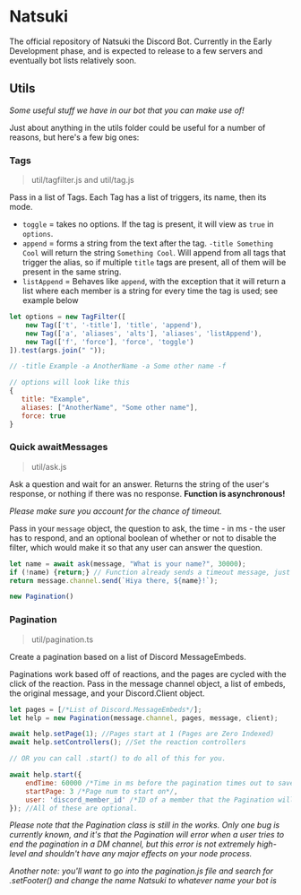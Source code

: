 # Natsuki
The official repository of Natsuki the Discord Bot. Currently in the Early Development phase, and is expected to release to a few servers and eventually bot lists relatively soon.

## Utils
*Some useful stuff we have in our bot that you can make use of!*

Just about anything in the utils folder could be useful for a number of reasons, but here's a few big ones:

### Tags
> util/tagfilter.js and util/tag.js

Pass in a list of Tags. Each Tag has a list of triggers, its name, then its mode.

- `toggle` = takes no options. If the tag is present, it will view as `true` in `options`.
- `append` = forms a string from the text after the tag. `-title Something Cool` will return the string `Something Cool`. Will append from all tags that trigger the alias, so if multiple `title` tags are present, all of them will be present in the same string.
- `listAppend` = Behaves like `append`, with the exception that it will return a list where each member is a string for every time the tag is used; see example below

```js
let options = new TagFilter([
    new Tag(['t', '-title'], 'title', 'append'),
    new Tag(['a', 'aliases', 'alts'], 'aliases', 'listAppend'),
    new Tag(['f', 'force'], 'force', 'toggle')
]).test(args.join(" "));

// -title Example -a AnotherName -a Some other name -f

// options will look like this
{
   title: "Example",
   aliases: ["AnotherName", "Some other name"],
   force: true
}
```

### Quick awaitMessages
> util/ask.js

Ask a question and wait for an answer. Returns the string of the user's response, or nothing if there was no response. **Function is asynchronous!**

*Please make sure you account for the chance of timeout.*

Pass in your `message` object, the question to ask, the time - in ms - the user has to respond, and an optional boolean of whether or not to disable the filter, which would make it so that any user can answer the question.

```js
let name = await ask(message, "What is your name?", 30000);
if (!name) {return;} // Function already sends a timeout message, just return here to stop the command from continuing.
return message.channel.send(`Hiya there, ${name}!`);

new Pagination()
```

### Pagination
> util/pagination.ts

Create a pagination based on a list of Discord MessageEmbeds.

Paginations work based off of reactions, and the pages are cycled with the click of the reaction. Pass in the message channel object, a list of embeds, the original message, and your Discord.Client object. 

```js
let pages = [/*List of Discord.MessageEmbeds*/];
let help = new Pagination(message.channel, pages, message, client);

await help.setPage(1); //Pages start at 1 (Pages are Zero Indexed)
await help.setControllers(); //Set the reaction controllers

// OR you can call .start() to do all of this for you.

await help.start({
    endTime: 60000 /*Time in ms before the pagination times out to save memory*/, 
    startPage: 3 /*Page num to start on*/,
    user: 'discord_member_id' /*ID of a member that the Pagination will only listen to*/
}); //All of these are optional.
```

_Please note that the Pagination class is still in the works. Only one bug is currently known, and it's that the Pagination will error when a user tries to end the pagination in a DM channel, but this error is not extremely high-level and shouldn't have any major effects on your node process._

_Another note: you'll want to go into the pagination.js file and search for .setFooter() and change the name Natsuki to whatever name your bot is_
